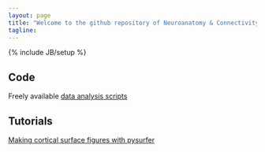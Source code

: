 ```yaml
---
layout: page
title: "Welcome to the github repository of Neuroanatomy & Connectivity"
tagline: 
---
```

{% include JB/setup %}


## Code

Freely available [data analysis scripts](https://github.com/NeuroanatomyAndConnectivity)

## Tutorials

[Making cortical surface figures with pysurfer](http://nbviewer.ipython.org/urls/dl.dropboxusercontent.com/s/cadukne7hcl03ni/pysurfer_blog_post.ipynb?token_hash=AAE6qvOXiIVB1Btbs_yHvZDRNv3sepefKT_J21EVag8soA&dl=1)
